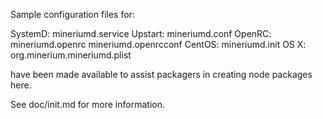 Sample configuration files for:

SystemD: mineriumd.service
Upstart: mineriumd.conf
OpenRC:  mineriumd.openrc
         mineriumd.openrcconf
CentOS:  mineriumd.init
OS X:    org.minerium.mineriumd.plist

have been made available to assist packagers in creating node packages here.

See doc/init.md for more information.
